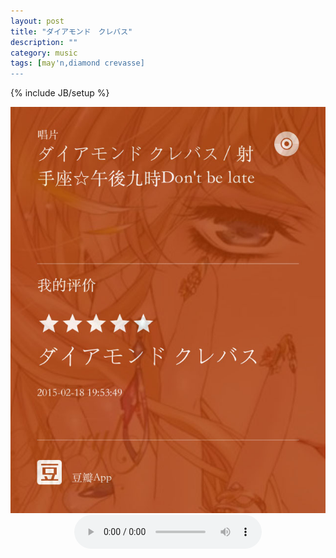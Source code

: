 ```yaml
---
layout: post
title: "ダイアモンド　クレバス"
description: ""
category: music
tags: [may'n,diamond crevasse]
---
```

{% include JB/setup %}



<div align="center" >


<img src="/media/pic/diamond-crevasse.jpg" />
<br />
<audio src="http://hc.yinyuetai.com/uploads/videos/common/D687013EDDB5818B1617A784C2510D1D.flv?sc=d204d9c48299f8b4&br=602" controls  />




</div>